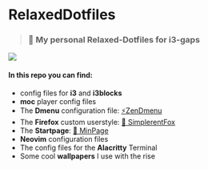 # RelaxedDotfiles

> ### 🍃 My personal Relaxed-Dotfiles for i3-gaps 

![](https://github.com/MiguelRAvila/RelaxedDotfiles/blob/master/rsc/preview.png)

#### In this repo you can find:

- config files for **i3** and **i3blocks**
- **moc** player config files
- The **Dmenu** configuration file: [⚡ZenDmenu](https://github.com/MiguelRAvila/ZenDmenu)
- The **Firefox** custom userstyle: [🦊 SimplerentFox](https://github.com/MiguelRAvila/SimplerentFox)
- The **Startpage**: [🚀 MinPage](https://github.com/MiguelRAvila/MinPage)
- **Neovim** configuration files
- The config files for the **Alacritty** Terminal
- Some cool **wallpapers** I use with the rise
